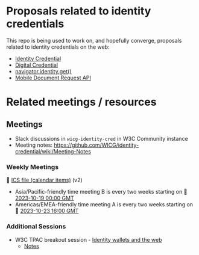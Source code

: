 # Proposals related to identity credentials

This repo is being used to work on, and hopefully converge, proposals
related to identity credentials on the web:

* [Identity Credential](identity-credential-proposal.md)
* [Digital Credential](wallet-credential-proposal.md)
* [navigator.identity.get()](navigator-identity-proposal.md)
* [Mobile Document Request API](mobile-document-request-api-proposal.md)

# Related meetings / resources

## Meetings

* Slack discussions in `wicg-identity-cred` in W3C Community instance
* Meeting notes: https://github.com/WICG/identity-credential/wiki/Meeting-Notes

### Weekly Meetings

📆 [ICS file (calendar items)](https://drive.google.com/file/d/1u8QK2-9gCo_qKify7VKeHDntU85Rc7Xx/view?usp=sharing) (v2)

* Asia/Pacific-friendly time meeting B is every two weeks starting on 🔗 [2023-10-19 00:00 GMT](https://www.timeanddate.com/worldclock/converter.html?iso=20231019T000000&p1=240&p2=248&p3=776&p4=136&p5=tz_gmt&p6=43&p7=1203&p8=24&p9=75&p10=1241&p11=234)
* Americas/EMEA-friendly time meeting A is every two weeks starting on 🔗 [2023-10-23 16:00 GMT](https://www.timeanddate.com/worldclock/converter.html?iso=20231023T160000&p1=240&p2=248&p3=776&p4=136&p5=tz_gmt&p6=43&p7=1203&p8=24&p9=75&p10=1241&p11=234)


### Additional Sessions
* W3C TPAC breakout session - [Identity wallets and the web](https://www.w3.org/events/meetings/43317b7e-b0cd-4684-a03d-fdd06d742f43/)
  * [Notes](https://docs.google.com/document/d/1sW74RUVamz8g6-23IHvMOgHMg-ZvIz5lcsajBvZxtes/edit)
